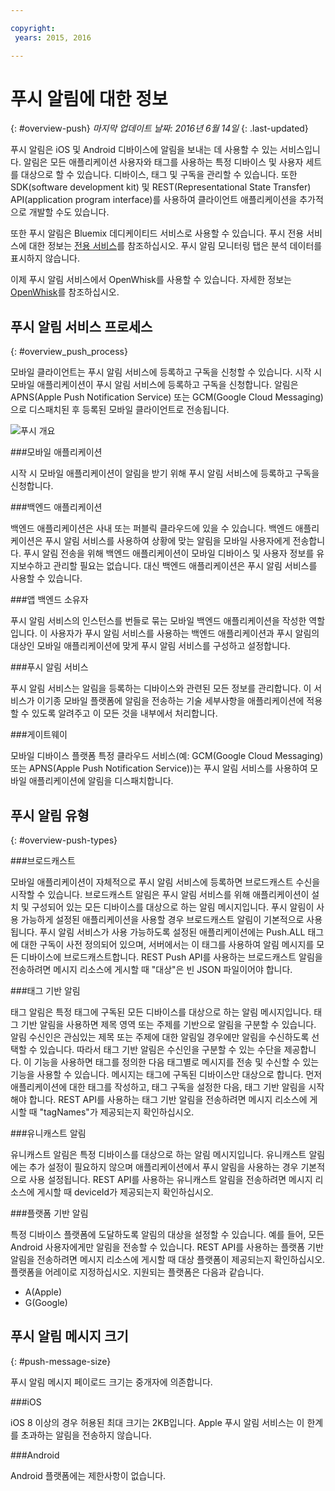 ```yaml
---

copyright:
 years: 2015, 2016

---
```


# 푸시 알림에 대한 정보
{: #overview-push}
*마지막 업데이트 날짜: 2016년 6월 14일*
{: .last-updated}

푸시 알림은 iOS 및 Android 디바이스에 알림을 보내는 데 사용할 수 있는 서비스입니다. 알림은 모든 애플리케이션 사용자와 태그를 사용하는 특정 디바이스 및 사용자 세트를 대상으로 할 수 있습니다. 디바이스, 태그 및 구독을 관리할 수 있습니다. 또한 SDK(software development kit) 및 REST(Representational State Transfer) API(application program interface)를 사용하여 클라이언트 애플리케이션을 추가적으로 개발할 수도 있습니다.  

또한 푸시 알림은 Bluemix 데디케이티드 서비스로 사용할 수 있습니다. 푸시 전용 서비스에 대한 정보는 [전용 서비스](../../dedicated/index.html)를 참조하십시오. 푸시 알림 모니터링 탭은 분석 데이터를 표시하지 않습니다. 

이제 푸시 알림 서비스에서 OpenWhisk를 사용할 수 있습니다. 자세한 정보는 [OpenWhisk](../../openwhisk/index.html)를 참조하십시오. 


## 푸시 알림 서비스 프로세스
{: #overview_push_process}

모바일 클라이언트는 푸시 알림 서비스에 등록하고 구독을 신청할 수 있습니다. 시작 시 모바일 애플리케이션이 푸시 알림 서비스에 등록하고 구독을 신청합니다. 알림은 APNS(Apple Push Notification Service) 또는 GCM(Google Cloud Messaging)으로 디스패치된 후 등록된 모바일 클라이언트로 전송됩니다.

![푸시 개요](images/overview.jpg)


###모바일 애플리케이션

시작 시 모바일 애플리케이션이 알림을 받기 위해 푸시 알림 서비스에 등록하고 구독을 신청합니다. 

###백엔드 애플리케이션

백엔드 애플리케이션은 사내 또는 퍼블릭 클라우드에 있을 수 있습니다. 백엔드 애플리케이션은 푸시 알림 서비스를 사용하여 상황에 맞는 알림을 모바일 사용자에게 전송합니다. 푸시 알림 전송을 위해 백엔드 애플리케이션이 모바일 디바이스 및 사용자 정보를 유지보수하고 관리할 필요는 없습니다. 대신 백엔드 애플리케이션은 푸시 알림 서비스를 사용할 수 있습니다. 

###앱 백엔드 소유자

푸시 알림 서비스의 인스턴스를 번들로 묶는 모바일 백엔드 애플리케이션을 작성한 역할입니다. 이 사용자가 푸시 알림 서비스를 사용하는 백엔드 애플리케이션과 푸시 알림의 대상인 모바일 애플리케이션에 맞게 푸시 알림 서비스를 구성하고 설정합니다. 

###푸시 알림 서비스

푸시 알림 서비스는 알림을 등록하는 디바이스와 관련된 모든 정보를 관리합니다. 이 서비스가 이기종 모바일 플랫폼에 알림을 전송하는 기술 세부사항을 애플리케이션에 적용할 수 있도록 알려주고 이 모든 것을 내부에서 처리합니다. 

###게이트웨이

모바일 디바이스 플랫폼 특정 클라우드 서비스(예: GCM(Google Cloud Messaging) 또는 APNS(Apple Push Notification Service))는 푸시 알림 서비스를 사용하여 모바일 애플리케이션에 알림을 디스패치합니다. 

## 푸시 알림 유형
{: #overview-push-types}

###브로드캐스트

모바일 애플리케이션이 자체적으로 푸시 알림 서비스에 등록하면 브로드캐스트 수신을 시작할 수 있습니다. 브로드캐스트 알림은 푸시 알림 서비스를 위해 애플리케이션이 설치 및 구성되어 있는 모든 디바이스를 대상으로 하는 알림 메시지입니다. 푸시 알림이 사용 가능하게 설정된 애플리케이션을 사용할 경우 브로드캐스트 알림이 기본적으로 사용됩니다. 푸시 알림 서비스가 사용 가능하도록 설정된 애플리케이션에는 Push.ALL 태그에 대한 구독이 사전 정의되어 있으며, 서버에서는 이 태그를 사용하여 알림 메시지를 모든 디바이스에 브로드캐스트합니다. REST Push API를 사용하는 브로드캐스트 알림을 전송하려면 메시지 리소스에 게시할 때 "대상"은 빈 JSON 파일이어야 합니다. 

###태그 기반 알림

태그 알림은 특정 태그에 구독된 모든 디바이스를 대상으로 하는 알림 메시지입니다. 태그 기반 알림을 사용하면 제목 영역 또는 주제를 기반으로 알림을 구분할 수 있습니다. 알림 수신인은 관심있는 제목 또는 주제에 대한 알림일 경우에만 알림을 수신하도록 선택할 수 있습니다. 따라서 태그 기반 알림은 수신인을 구분할 수 있는 수단을 제공합니다. 이 기능을 사용하면 태그를 정의한 다음 태그별로 메시지를 전송 및 수신할 수 있는 기능을 사용할 수 있습니다. 메시지는 태그에 구독된 디바이스만 대상으로 합니다. 먼저 애플리케이션에 대한 태그를 작성하고, 태그 구독을 설정한 다음, 태그 기반 알림을 시작해야 합니다. REST API를 사용하는 태그 기반 알림을 전송하려면 메시지 리소스에 게시할 때 "tagNames"가 제공되는지 확인하십시오. 

###유니캐스트 알림

유니캐스트 알림은 특정 디바이스를 대상으로 하는 알림 메시지입니다. 유니캐스트 알림에는 추가 설정이 필요하지 않으며 애플리케이션에서 푸시 알림을 사용하는 경우 기본적으로 사용 설정됩니다. REST API를 사용하는 유니캐스트 알림을 전송하려면 메시지 리소스에 게시할 때 deviceId가 제공되는지 확인하십시오. 

###플랫폼 기반 알림

특정 디바이스 플랫폼에 도달하도록 알림의 대상을 설정할 수 있습니다. 예를 들어, 모든 Android 사용자에게만 알림을 전송할 수 있습니다. REST API를 사용하는 플랫폼 기반 알림을 전송하려면 메시지 리소스에 게시할 때 대상 플랫폼이 제공되는지 확인하십시오. 플랫폼을 어레이로 지정하십시오. 지원되는 플랫폼은 다음과 같습니다. 
* A(Apple)
* G(Google)

## 푸시 알림 메시지 크기
{: #push-message-size}

푸시 알림 메시지 페이로드 크기는 중개자에 의존합니다.  

###iOS

iOS 8 이상의 경우 허용된 최대 크기는 2KB입니다. Apple 푸시 알림 서비스는 이 한계를 초과하는 알림을 전송하지 않습니다. 

###Android

Android 플랫폼에는 제한사항이 없습니다. 
